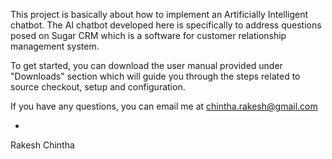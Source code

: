 This project is basically about how to implement an Artificially Intelligent chatbot. The AI chatbot developed here is specifically to address questions posed on Sugar CRM which is a software for customer relationship management system.

To get started, you can download the user manual provided under "Downloads" section which will guide you through the steps related to source checkout, setup and configuration.

If you have any questions, you can email me at chintha.rakesh@gmail.com

-
Rakesh Chintha